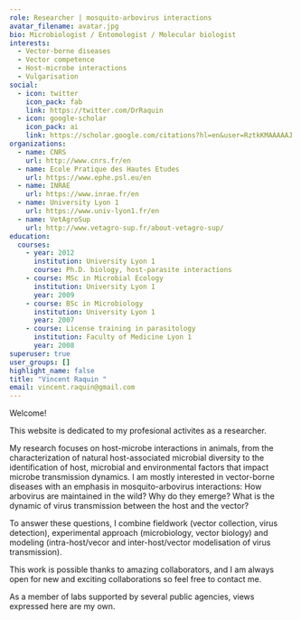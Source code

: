 ```yaml
---
role: Researcher | mosquito-arbovirus interactions
avatar_filename: avatar.jpg
bio: Microbiologist / Entomologist / Molecular biologist
interests:
  - Vector-borne diseases
  - Vector competence
  - Host-microbe interactions
  - Vulgarisation
social:
  - icon: twitter
    icon_pack: fab
    link: https://twitter.com/DrRaquin
  - icon: google-scholar
    icon_pack: ai
    link: https://scholar.google.com/citations?hl=en&user=RztkKMAAAAAJ
organizations:
  - name: CNRS
    url: http://www.cnrs.fr/en
  - name: Ecole Pratique des Hautes Etudes
    url: https://www.ephe.psl.eu/en
  - name: INRAE
    url: https://www.inrae.fr/en
  - name: University Lyon 1
    url: https://www.univ-lyon1.fr/en
  - name: VetAgroSup
    url: http://www.vetagro-sup.fr/about-vetagro-sup/
education:
  courses:
    - year: 2012
      institution: University Lyon 1
      course: Ph.D. biology, host-parasite interactions
    - course: MSc in Microbial Ecology
      institution: University Lyon 1
      year: 2009
    - course: BSc in Microbiology
      institution: University Lyon 1
      year: 2007
    - course: License training in parasitology
      institution: Faculty of Medicine Lyon 1
      year: 2008
superuser: true
user_groups: []
highlight_name: false
title: "Vincent Raquin "
email: vincent.raquin@gmail.com
---
```

Welcome!

This website is dedicated to my profesional activites as a researcher.

My research focuses on host-microbe interactions in animals, from the characterization of natural host-associated microbial diversity to the identification of host, microbial and environmental factors that impact microbe transmission dynamics. I am mostly interested in vector-borne diseases with an emphasis in mosquito-arbovirus interactions: How arbovirus are maintained in the wild? Why do they emerge? What is the dynamic of virus transmission between the host and the vector? 

To answer these questions, I combine fieldwork (vector collection, virus detection), experimental approach (microbiology, vector biology) and modeling (intra-host/vecor and inter-host/vector modelisation of virus transmission).

This work is possible thanks to amazing collaborators, and I am always open for new and exciting collaborations so feel free to contact me.

As a member of labs supported by several public agencies, views expressed here are my own.